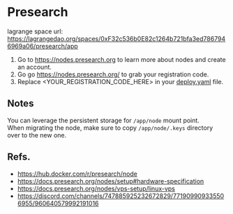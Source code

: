 # Presearch

lagrange space url: https://lagrangedao.org/spaces/0xF32c536b0E82c1264b721bfa3ed7867946969a06/presearch/app

1. Go to https://nodes.presearch.org to learn more about nodes and create an account.  
2. Go go https://nodes.presearch.org/ to grab your registration code.  
3. Replace <YOUR_REGISTRATION_CODE_HERE> in your [deploy.yaml](./deploy.yaml) file.  


## Notes

You can leverage the persistent storage for `/app/node` mount point.  
When migrating the node, make sure to copy `/app/node/.keys` directory over to the new one.

## Refs.

- https://hub.docker.com/r/presearch/node
- https://docs.presearch.org/nodes/setup#hardware-specification
- https://docs.presearch.org/nodes/vps-setup/linux-vps
- https://discord.com/channels/747885925232672829/771909909335506955/960640579992191016


